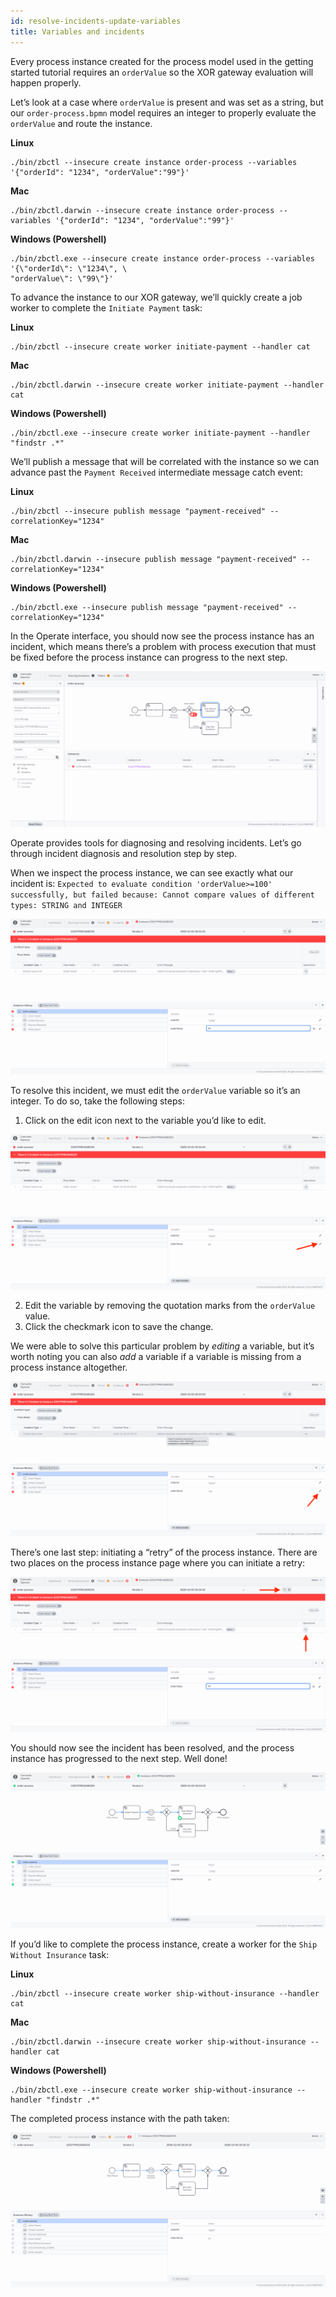 ```yaml
---
id: resolve-incidents-update-variables
title: Variables and incidents
---
```


Every process instance created for the process model used in the getting started tutorial requires an `orderValue` so the XOR gateway evaluation will happen properly. 

Let’s look at a case where `orderValue` is present and was set as a string, but our `order-process.bpmn` model requires an integer to properly evaluate the `orderValue` and route the instance. 

**Linux**

```
./bin/zbctl --insecure create instance order-process --variables '{"orderId": "1234", "orderValue":"99"}'
```

**Mac** 

```
./bin/zbctl.darwin --insecure create instance order-process --variables '{"orderId": "1234", "orderValue":"99"}'
```

**Windows (Powershell)**

```
./bin/zbctl.exe --insecure create instance order-process --variables '{\"orderId\": \"1234\", \
"orderValue\": \"99\"}'
```

To advance the instance to our XOR gateway, we’ll quickly create a job worker to complete the `Initiate Payment` task: 

**Linux**

```
./bin/zbctl --insecure create worker initiate-payment --handler cat
```

**Mac**

```
./bin/zbctl.darwin --insecure create worker initiate-payment --handler cat
```

**Windows (Powershell)**

```
./bin/zbctl.exe --insecure create worker initiate-payment --handler "findstr .*"
```

We’ll publish a message that will be correlated with the instance so we can advance past the `Payment Received` intermediate message catch event: 

**Linux**
```
./bin/zbctl --insecure publish message "payment-received" --correlationKey="1234"
```

**Mac**

```
./bin/zbctl.darwin --insecure publish message "payment-received" --correlationKey="1234"
```

**Windows (Powershell)**

```
./bin/zbctl.exe --insecure publish message "payment-received" --correlationKey="1234"
```

In the Operate interface, you should now see the process instance has an <!-- FIXME: [“Incident”](/reference/incidents.html) --> incident, which means there’s a problem with process execution that must be fixed before the process instance can progress to the next step.

![operate-incident-process-view](./img/operate-process-view-incident_light.png)

Operate provides tools for diagnosing and resolving incidents. Let’s go through incident diagnosis and resolution step by step. 

When we inspect the process instance, we can see exactly what our incident is: `Expected to evaluate condition 'orderValue>=100' successfully, but failed because: Cannot compare values of different types: STRING and INTEGER`

![operate-incident-instance-view](./img/operate-view-instance-incident_light.png)

To resolve this incident, we must edit the `orderValue` variable so it’s an integer. To do so, take the following steps:

1. Click on the edit icon next to the variable you’d like to edit. 

![operate-incident-edit-variable](./img/operate-view-instance-edit-icon_light.png)

2. Edit the variable by removing the quotation marks from the `orderValue` value.
3. Click the checkmark icon to save the change. 

We were able to solve this particular problem by _editing_ a variable, but it’s worth noting you can also _add_ a variable if a variable is missing from a process instance altogether. 

![operate-incident-save-variable-edit](./img/operate-view-instance-save-var-edit_light.png)

There’s one last step: initiating a “retry” of the process instance. There are two places on the process instance page where you can initiate a retry:

![operate-retry-instance](./img/operate-process-retry-incident_light.png)

You should now see the incident has been resolved, and the process instance has progressed to the next step. Well done! 

![operate-incident-resolved-instance-view](./img/operate-incident-resolved_light.png)

If you’d like to complete the process instance, create a worker for the `Ship Without Insurance` task: 

**Linux**

```
./bin/zbctl --insecure create worker ship-without-insurance --handler cat
```

**Mac**

```
./bin/zbctl.darwin --insecure create worker ship-without-insurance --handler cat
```

**Windows (Powershell)**

```
./bin/zbctl.exe --insecure create worker ship-without-insurance --handler "findstr .*"
```

The completed process instance with the path taken:

![operate-incident-resolved-path-view](./img/operate-incident-resolved-path_light.png)
